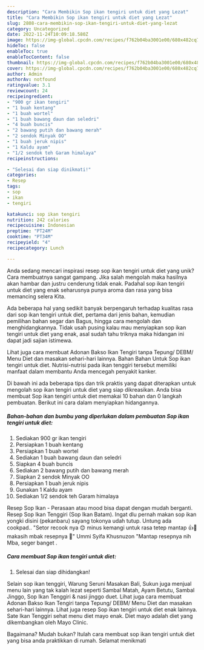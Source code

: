 ```yaml
---
description: "Cara Membikin Sop ikan tengiri untuk diet yang Lezat"
title: "Cara Membikin Sop ikan tengiri untuk diet yang Lezat"
slug: 2808-cara-membikin-sop-ikan-tengiri-untuk-diet-yang-lezat
category: Uncategorized
date: 2022-11-24T10:09:18.580Z
image: https://img-global.cpcdn.com/recipes/f762b04ba3001e00/680x482cq70/sop-ikan-tengiri-untuk-diet-foto-resep-utama.jpg
hideToc: false
enableToc: true
enableTocContent: false
thumbnail: https://img-global.cpcdn.com/recipes/f762b04ba3001e00/680x482cq70/sop-ikan-tengiri-untuk-diet-foto-resep-utama.jpg
cover: https://img-global.cpcdn.com/recipes/f762b04ba3001e00/680x482cq70/sop-ikan-tengiri-untuk-diet-foto-resep-utama.jpg
author: Admin
authorAv: notfound
ratingvalue: 3.1
reviewcount: 24
recipeingredient:
- "900 gr ikan tengiri"
- "1 buah kentang"
- "1 buah wortel"
- "1 buah bawang daun dan seledri"
- "4 buah buncis"
- "2 bawang putih dan bawang merah"
- "2 sendok Minyak OO"
- "1 buah jeruk nipis"
- "1 Kaldu ayam"
- "1/2 sendok teh Garam himalaya"
recipeinstructions:

- "Selesai dan siap dinikmati!"
categories:
- Resep
tags:
- sop
- ikan
- tengiri

katakunci: sop ikan tengiri 
nutrition: 242 calories
recipecuisine: Indonesian
preptime: "PT24M"
cooktime: "PT34M"
recipeyield: "4"
recipecategory: Lunch

---
```





Anda sedang mencari inspirasi resep sop ikan tengiri untuk diet yang unik? Cara membuatnya sangat gampang. Jika salah mengolah maka hasilnya akan hambar dan justru cenderung tidak enak. Padahal sop ikan tengiri untuk diet yang enak seharusnya punya aroma dan rasa yang bisa memancing selera Kita.





Ada beberapa hal yang sedikit banyak berpengaruh terhadap kualitas rasa dari sop ikan tengiri untuk diet, pertama dari jenis bahan, kemudian pemilihan bahan segar dan Bagus, hingga cara mengolah dan menghidangkannya. Tidak usah pusing kalau mau menyiapkan sop ikan tengiri untuk diet yang enak,      asal sudah tahu triknya maka hidangan ini dapat jadi sajian istimewa.














Lihat juga cara membuat Adonan Bakso Ikan Tengiri tanpa Tepung/ DEBM/ Menu Diet dan masakan sehari-hari lainnya. Bahan Bahan Untuk Sop ikan tengiri untuk diet. Nutrisi-nutrisi pada ikan tenggiri tersebut memiliki manfaat dalam membantu Anda mencegah penyakit kanker.






Di bawah ini ada beberapa tips dan trik praktis yang dapat diterapkan untuk mengolah sop ikan tengiri untuk diet yang siap dikreasikan. Anda bisa membuat Sop ikan tengiri untuk diet memakai 10 bahan dan 0 langkah pembuatan. Berikut ini cara dalam menyiapkan hidangannya.

<!--inarticleads1-->

##### Bahan-bahan dan bumbu yang diperlukan dalam pembuatan Sop ikan tengiri untuk diet:

1. Sediakan 900 gr ikan tengiri
1. Persiapkan 1 buah kentang
1. Persiapkan 1 buah wortel
1. Sediakan 1 buah bawang daun dan seledri
1. Siapkan 4 buah buncis
1. Sediakan 2 bawang putih dan bawang merah
1. Siapkan 2 sendok Minyak OO
1. Persiapkan 1 buah jeruk nipis
1. Gunakan 1 Kaldu ayam
1. Sediakan 1/2 sendok teh Garam himalaya


Resep Sop Ikan - Perasaan atau mood bisa dapat dengan mudah berganti. Resep Sop Ikan Tenggiri (Sop Ikan Batam). Ingat dlu pernah makan sop ikan yongki disini (pekanbaru) sayang tokonya udah tutup. Untung ada cookpad.. &#34;Setor recook nya 😊 minus kemangi untuk rasa tetep mantap 👍🤤 makasih mbak resepnya 🤗&#34; Ummi Syifa Khusnuzon &#34;Mantap resepnya nih Mba, seger banget . 

<!--inarticleads2-->

##### Cara membuat Sop ikan tengiri untuk diet:


1. Selesai dan siap dihidangkan!

Selain sop ikan tenggiri, Warung Seruni Masakan Bali, Sukun juga menjual menu lain yang tak kalah lezat seperti Sambal Matah, Ayam Betutu, Sambal Jinggo, Sop Ikan Tenggiri &amp; nasi jinggo duet. Lihat juga cara membuat Adonan Bakso Ikan Tengiri tanpa Tepung/ DEBM/ Menu Diet dan masakan sehari-hari lainnya. Lihat juga resep Sop ikan tengiri untuk diet enak lainnya. Sate Ikan Tenggiri sehat menu diet mayo enak. Diet mayo adalah diet yang dikembangkan oleh Mayo Clinic. 

Bagaimana? Mudah bukan? Itulah cara membuat sop ikan tengiri untuk diet yang bisa anda praktikkan di rumah. Selamat menikmati
